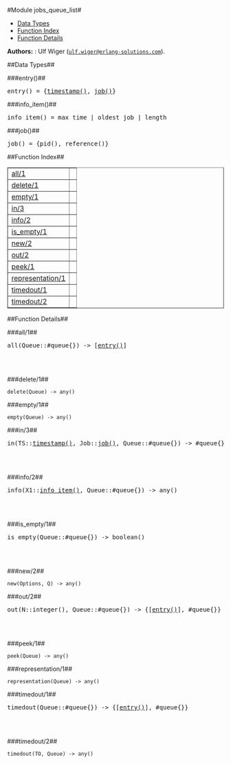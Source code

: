 

#Module jobs_queue_list#
* [Data Types](#types)
* [Function Index](#index)
* [Function Details](#functions)






__Authors:__ : Ulf Wiger ([`ulf.wiger@erlang-solutions.com`](mailto:ulf.wiger@erlang-solutions.com)).
<a name="types"></a>

##Data Types##




###<a name="type-entry">entry()</a>##



<pre>entry() = {<a href="#type-timestamp">timestamp()</a>, <a href="#type-job">job()</a>}</pre>



###<a name="type-info_item">info_item()</a>##



<pre>info_item() = max_time | oldest_job | length</pre>



###<a name="type-job">job()</a>##



<pre>job() = {pid(), reference()}</pre>
<a name="index"></a>

##Function Index##


<table width="100%" border="1" cellspacing="0" cellpadding="2" summary="function index"><tr><td valign="top"><a href="#all-1">all/1</a></td><td></td></tr><tr><td valign="top"><a href="#delete-1">delete/1</a></td><td></td></tr><tr><td valign="top"><a href="#empty-1">empty/1</a></td><td></td></tr><tr><td valign="top"><a href="#in-3">in/3</a></td><td></td></tr><tr><td valign="top"><a href="#info-2">info/2</a></td><td></td></tr><tr><td valign="top"><a href="#is_empty-1">is_empty/1</a></td><td></td></tr><tr><td valign="top"><a href="#new-2">new/2</a></td><td></td></tr><tr><td valign="top"><a href="#out-2">out/2</a></td><td></td></tr><tr><td valign="top"><a href="#peek-1">peek/1</a></td><td></td></tr><tr><td valign="top"><a href="#representation-1">representation/1</a></td><td></td></tr><tr><td valign="top"><a href="#timedout-1">timedout/1</a></td><td></td></tr><tr><td valign="top"><a href="#timedout-2">timedout/2</a></td><td></td></tr></table>


<a name="functions"></a>

##Function Details##

<a name="all-1"></a>

###all/1##




<pre>all(Queue::#queue{}) -> [<a href="#type-entry">entry()</a>]</pre>
<br></br>


<a name="delete-1"></a>

###delete/1##




`delete(Queue) -> any()`

<a name="empty-1"></a>

###empty/1##




`empty(Queue) -> any()`

<a name="in-3"></a>

###in/3##




<pre>in(TS::<a href="#type-timestamp">timestamp()</a>, Job::<a href="#type-job">job()</a>, Queue::#queue{}) -> #queue{}</pre>
<br></br>


<a name="info-2"></a>

###info/2##




<pre>info(X1::<a href="#type-info_item">info_item()</a>, Queue::#queue{}) -> any()</pre>
<br></br>


<a name="is_empty-1"></a>

###is_empty/1##




<pre>is_empty(Queue::#queue{}) -&gt; boolean()</pre>
<br></br>


<a name="new-2"></a>

###new/2##




`new(Options, Q) -> any()`

<a name="out-2"></a>

###out/2##




<pre>out(N::integer(), Queue::#queue{}) -> {[<a href="#type-entry">entry()</a>], #queue{}}</pre>
<br></br>


<a name="peek-1"></a>

###peek/1##




`peek(Queue) -> any()`

<a name="representation-1"></a>

###representation/1##




`representation(Queue) -> any()`

<a name="timedout-1"></a>

###timedout/1##




<pre>timedout(Queue::#queue{}) -> {[<a href="#type-entry">entry()</a>], #queue{}}</pre>
<br></br>


<a name="timedout-2"></a>

###timedout/2##




`timedout(TO, Queue) -> any()`

